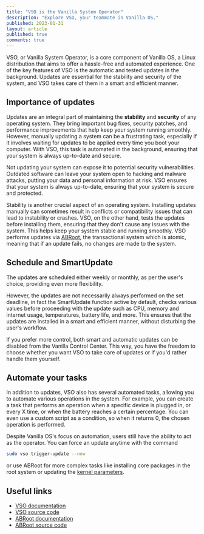 ```yaml
---
title: "VSO is the Vanilla System Operator"
description: "Explore VSO, your teammate in Vanilla OS."
published: 2023-01-31
layout: article
published: true
comments: true
---
```


VSO, or Vanilla System Operator, is a core component of Vanilla OS, a Linux distribution that aims to offer a hassle-free and automated experience. One of the key features of VSO is the automatic and tested updates in the background. Updates are essential for the stability and security of the system, and VSO takes care of them in a smart and efficient manner.

## Importance of updates

Updates are an integral part of maintaining the **stability** and **security** of any operating system. They bring important bug fixes, security patches, and performance improvements that help keep your system running smoothly. However, manually updating a system can be a frustrating task, especially if it involves waiting for updates to be applied every time you boot your computer. With VSO, this task is automated in the background, ensuring that your system is always up-to-date and secure.

Not updating your system can expose it to potential security vulnerabilities. Outdated software can leave your system open to hacking and malware attacks, putting your data and personal information at risk. VSO ensures that your system is always up-to-date, ensuring that your system is secure and protected.

Stability is another crucial aspect of an operating system. Installing updates manually can sometimes result in conflicts or compatibility issues that can lead to instability or crashes. VSO, on the other hand, tests the updates before installing them, ensuring that they don't cause any issues with the system. This helps keep your system stable and running smoothly. VSO performs updates via [ABRoot](https://vanillaos.org/2023/01/28/almost-vs-abroot.html), the transactional system which is atomic, meaning that if an update fails, no changes are made to the system.

## Schedule and SmartUpdate

The updates are scheduled either weekly or monthly, as per the user's choice, providing even more flexibility.

However, the updates are not necessarily always performed on the set deadline, in fact the SmartUpdate function active by default, checks various values before proceeding with the update such as CPU, memory and internet usage, temperatures, battery life, and more. This ensures that the updates are installed in a smart and efficient manner, without disturbing the user's workflow.

If you prefer more control, both smart and automatic updates can be disabled from the Vanilla Control Center. This way, you have the freedom to choose whether you want VSO to take care of updates or if you'd rather handle them yourself.

## Automate your tasks

In addition to updates, VSO also has several automated tasks, allowing you to automate various operations in the system. For example, you can create a task that performs an operation when a specific device is plugged in, or every X time, or when the battery reaches a certain percentage. You can even use a custom script as a condition, so when it returns 0, the chosen operation is performed.

Despite Vanilla OS's focus on automation, users still have the ability to act as the operator. You can force an update anytime with the command 

```bash
sudo vso trigger-update --now
```

or use ABRoot for more complex tasks like installing core packages in the root system or updating the [kernel parameters](https://documentation.vanillaos.org/docs/ABRoot/#title3).

## Useful links
- [VSO documentation](https://documentation.vanillaos.org/docs/vso/manpage)
- [VSO source code](https://github.com/Vanilla-OS/vanilla-system-operator/)
- [ABRoot documentation](https://documentation.vanillaos.org/docs/ABRoot/)
- [ABRoot source code](https://github.com/Vanilla-OS/ABRoot/)
